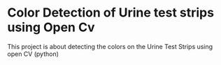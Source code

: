 # Color Detection of Urine test strips using Open Cv
This project is about detecting the colors on the Urine Test Strips using open CV (python)
